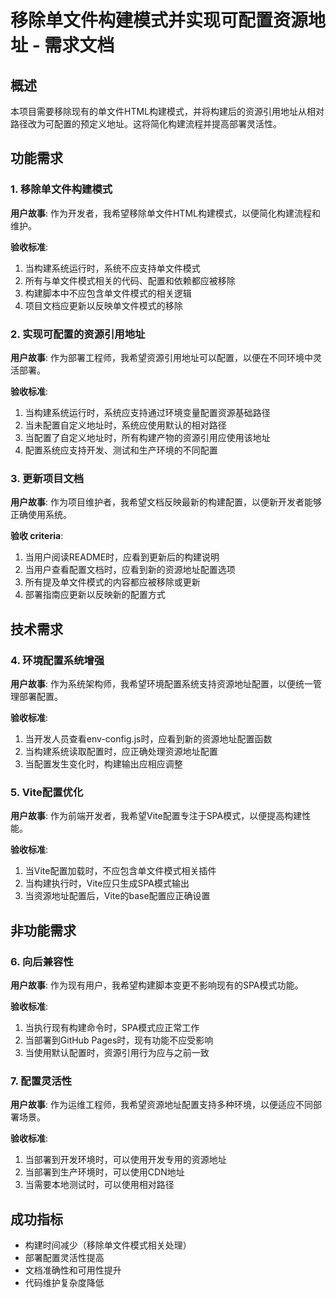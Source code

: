 # 移除单文件构建模式并实现可配置资源地址 - 需求文档

## 概述

本项目需要移除现有的单文件HTML构建模式，并将构建后的资源引用地址从相对路径改为可配置的预定义地址。这将简化构建流程并提高部署灵活性。

## 功能需求

### 1. 移除单文件构建模式

**用户故事**: 作为开发者，我希望移除单文件HTML构建模式，以便简化构建流程和维护。

**验收标准**:
1. 当构建系统运行时，系统不应支持单文件模式
2. 所有与单文件模式相关的代码、配置和依赖都应被移除
3. 构建脚本中不应包含单文件模式的相关逻辑
4. 项目文档应更新以反映单文件模式的移除

### 2. 实现可配置的资源引用地址

**用户故事**: 作为部署工程师，我希望资源引用地址可以配置，以便在不同环境中灵活部署。

**验收标准**:
1. 当构建系统运行时，系统应支持通过环境变量配置资源基础路径
2. 当未配置自定义地址时，系统应使用默认的相对路径
3. 当配置了自定义地址时，所有构建产物的资源引用应使用该地址
4. 配置系统应支持开发、测试和生产环境的不同配置

### 3. 更新项目文档

**用户故事**: 作为项目维护者，我希望文档反映最新的构建配置，以便新开发者能够正确使用系统。

**验收 criteria**:
1. 当用户阅读README时，应看到更新后的构建说明
2. 当用户查看配置文档时，应看到新的资源地址配置选项
3. 所有提及单文件模式的内容都应被移除或更新
4. 部署指南应更新以反映新的配置方式

## 技术需求

### 4. 环境配置系统增强

**用户故事**: 作为系统架构师，我希望环境配置系统支持资源地址配置，以便统一管理部署配置。

**验收标准**:
1. 当开发人员查看env-config.js时，应看到新的资源地址配置函数
2. 当构建系统读取配置时，应正确处理资源地址配置
3. 当配置发生变化时，构建输出应相应调整

### 5. Vite配置优化

**用户故事**: 作为前端开发者，我希望Vite配置专注于SPA模式，以便提高构建性能。

**验收标准**:
1. 当Vite配置加载时，不应包含单文件模式相关插件
2. 当构建执行时，Vite应只生成SPA模式输出
3. 当资源地址配置后，Vite的base配置应正确设置

## 非功能需求

### 6. 向后兼容性

**用户故事**: 作为现有用户，我希望构建脚本变更不影响现有的SPA模式功能。

**验收标准**:
1. 当执行现有构建命令时，SPA模式应正常工作
2. 当部署到GitHub Pages时，现有功能不应受影响
3. 当使用默认配置时，资源引用行为应与之前一致

### 7. 配置灵活性

**用户故事**: 作为运维工程师，我希望资源地址配置支持多种环境，以便适应不同部署场景。

**验收标准**:
1. 当部署到开发环境时，可以使用开发专用的资源地址
2. 当部署到生产环境时，可以使用CDN地址
3. 当需要本地测试时，可以使用相对路径

## 成功指标

- 构建时间减少（移除单文件模式相关处理）
- 部署配置灵活性提高
- 文档准确性和可用性提升
- 代码维护复杂度降低